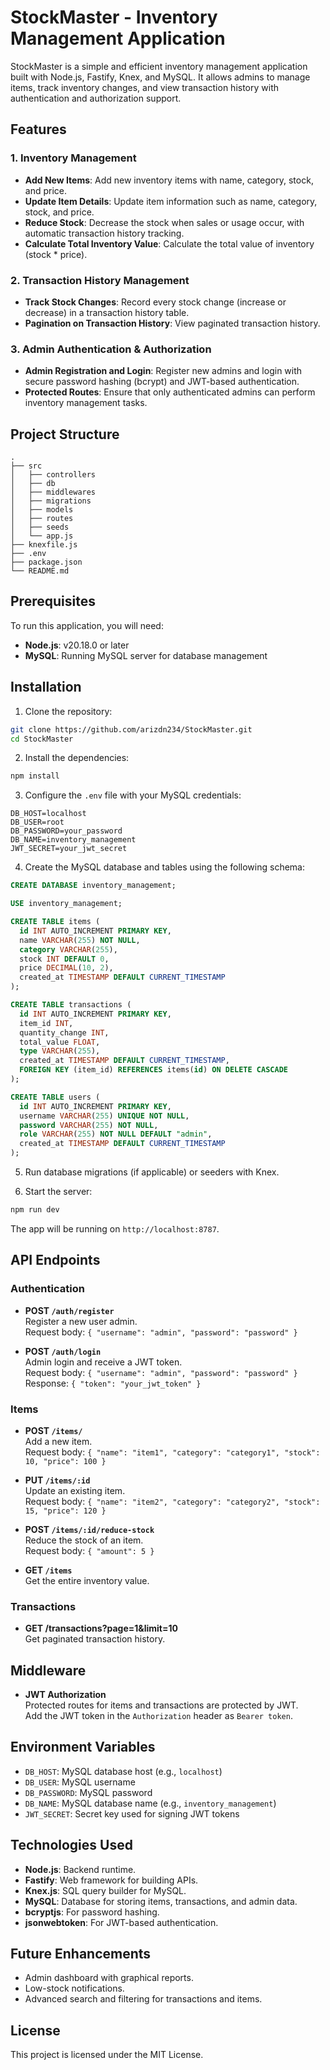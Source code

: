 # StockMaster - Inventory Management Application

StockMaster is a simple and efficient inventory management application built with Node.js, Fastify, Knex, and MySQL. It allows admins to manage items, track inventory changes, and view transaction history with authentication and authorization support.

## Features

### 1. Inventory Management
- **Add New Items**: Add new inventory items with name, category, stock, and price.
- **Update Item Details**: Update item information such as name, category, stock, and price.
- **Reduce Stock**: Decrease the stock when sales or usage occur, with automatic transaction history tracking.
- **Calculate Total Inventory Value**: Calculate the total value of inventory (stock * price).

### 2. Transaction History Management
- **Track Stock Changes**: Record every stock change (increase or decrease) in a transaction history table.
- **Pagination on Transaction History**: View paginated transaction history.

### 3. Admin Authentication & Authorization
- **Admin Registration and Login**: Register new admins and login with secure password hashing (bcrypt) and JWT-based authentication.
- **Protected Routes**: Ensure that only authenticated admins can perform inventory management tasks.

## Project Structure

```
.
├── src
│   ├── controllers
│   ├── db
│   ├── middlewares
│   ├── migrations
│   ├── models
│   ├── routes
│   ├── seeds
│   └── app.js
├── knexfile.js
├── .env
├── package.json
└── README.md
```

## Prerequisites

To run this application, you will need:

- **Node.js**: v20.18.0 or later
- **MySQL**: Running MySQL server for database management

## Installation

1. Clone the repository:

```bash
git clone https://github.com/arizdn234/StockMaster.git
cd StockMaster
```

2. Install the dependencies:

```bash
npm install
```

3. Configure the `.env` file with your MySQL credentials:

```
DB_HOST=localhost
DB_USER=root
DB_PASSWORD=your_password
DB_NAME=inventory_management
JWT_SECRET=your_jwt_secret
```

4. Create the MySQL database and tables using the following schema:

```sql
CREATE DATABASE inventory_management;

USE inventory_management;

CREATE TABLE items (
  id INT AUTO_INCREMENT PRIMARY KEY,
  name VARCHAR(255) NOT NULL,
  category VARCHAR(255),
  stock INT DEFAULT 0,
  price DECIMAL(10, 2),
  created_at TIMESTAMP DEFAULT CURRENT_TIMESTAMP
);

CREATE TABLE transactions (
  id INT AUTO_INCREMENT PRIMARY KEY,
  item_id INT,
  quantity_change INT,
  total_value FLOAT,
  type VARCHAR(255),
  created_at TIMESTAMP DEFAULT CURRENT_TIMESTAMP,
  FOREIGN KEY (item_id) REFERENCES items(id) ON DELETE CASCADE
);

CREATE TABLE users (
  id INT AUTO_INCREMENT PRIMARY KEY,
  username VARCHAR(255) UNIQUE NOT NULL,
  password VARCHAR(255) NOT NULL,
  role VARCHAR(255) NOT NULL DEFAULT "admin",
  created_at TIMESTAMP DEFAULT CURRENT_TIMESTAMP
);
```

5. Run database migrations (if applicable) or seeders with Knex.

6. Start the server:

```bash
npm run dev
```

The app will be running on `http://localhost:8787`.

## API Endpoints

### Authentication

- **POST `/auth/register`**  
  Register a new user admin.  
  Request body: `{ "username": "admin", "password": "password" }`

- **POST `/auth/login`**  
  Admin login and receive a JWT token.  
  Request body: `{ "username": "admin", "password": "password" }`  
  Response: `{ "token": "your_jwt_token" }`

### Items

- **POST `/items/`**  
  Add a new item.  
  Request body: `{ "name": "item1", "category": "category1", "stock": 10, "price": 100 }`

- **PUT `/items/:id`**  
  Update an existing item.  
  Request body: `{ "name": "item2", "category": "category2", "stock": 15, "price": 120 }`

- **POST `/items/:id/reduce-stock`**  
  Reduce the stock of an item.  
  Request body: `{ "amount": 5 }`

- **GET `/items`**  
  Get the entire inventory value.

### Transactions

- **GET /transactions?page=1&limit=10**  
  Get paginated transaction history.

## Middleware

- **JWT Authorization**  
  Protected routes for items and transactions are protected by JWT.  
  Add the JWT token in the `Authorization` header as `Bearer token`.

## Environment Variables

- `DB_HOST`: MySQL database host (e.g., `localhost`)
- `DB_USER`: MySQL username
- `DB_PASSWORD`: MySQL password
- `DB_NAME`: MySQL database name (e.g., `inventory_management`)
- `JWT_SECRET`: Secret key used for signing JWT tokens

## Technologies Used

- **Node.js**: Backend runtime.
- **Fastify**: Web framework for building APIs.
- **Knex.js**: SQL query builder for MySQL.
- **MySQL**: Database for storing items, transactions, and admin data.
- **bcryptjs**: For password hashing.
- **jsonwebtoken**: For JWT-based authentication.

## Future Enhancements

- Admin dashboard with graphical reports.
- Low-stock notifications.
- Advanced search and filtering for transactions and items.

## License

This project is licensed under the MIT License.